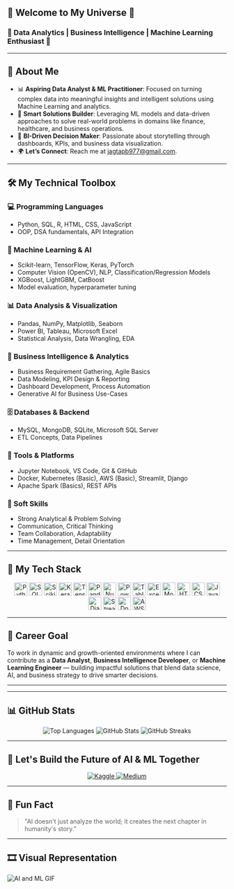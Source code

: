 ## 🤖 Welcome to My Universe 🌌

### 🌱 Data Analytics | Business Intelligence | Machine Learning Enthusiast 🚀

---

## 🌟 About Me

- 📊 **Aspiring Data Analyst & ML Practitioner**: Focused on turning complex data into meaningful insights and intelligent solutions using Machine Learning and analytics.
- 🤖 **Smart Solutions Builder**: Leveraging ML models and data-driven approaches to solve real-world problems in domains like finance, healthcare, and business operations.
- 💼 **BI-Driven Decision Maker**: Passionate about storytelling through dashboards, KPIs, and business data visualization.
- 🌍 **Let’s Connect**: Reach me at [jagtapb977@gmail.com](mailto:jagtapb977@gmail.com).

---

## 🛠️ My Technical Toolbox

### 💻 Programming Languages

- Python, SQL, R, HTML, CSS, JavaScript  
- OOP, DSA fundamentals, API Integration

### 🤖 Machine Learning & AI

- Scikit-learn, TensorFlow, Keras, PyTorch  
- Computer Vision (OpenCV), NLP, Classification/Regression Models  
- XGBoost, LightGBM, CatBoost  
- Model evaluation, hyperparameter tuning

### 📊 Data Analysis & Visualization

- Pandas, NumPy, Matplotlib, Seaborn  
- Power BI, Tableau, Microsoft Excel  
- Statistical Analysis, Data Wrangling, EDA

### 🧠 Business Intelligence & Analytics

- Business Requirement Gathering, Agile Basics  
- Data Modeling, KPI Design & Reporting  
- Dashboard Development, Process Automation  
- Generative AI for Business Use-Cases

### 🗄️ Databases & Backend

- MySQL, MongoDB, SQLite, Microsoft SQL Server  
- ETL Concepts, Data Pipelines

### 🧰 Tools & Platforms

- Jupyter Notebook, VS Code, Git & GitHub  
- Docker, Kubernetes (Basic), AWS (Basic), Streamlit, Django  
- Apache Spark (Basics), REST APIs

### 🤝 Soft Skills

- Strong Analytical & Problem Solving  
- Communication, Critical Thinking  
- Team Collaboration, Adaptability  
- Time Management, Detail Orientation

---

## 🚀 My Tech Stack

<p align="center">
  <img src="https://img.shields.io/badge/Python-3776AB?style=flat-square&logo=python&logoColor=white" alt="Python" height="30"/>
  <img src="https://img.shields.io/badge/SQL-4479A1?style=flat-square&logo=sql&logoColor=white" alt="SQL" height="30"/>
  <img src="https://img.shields.io/badge/Scikit_learn-F7931E?style=flat-square&logo=scikit-learn&logoColor=white" alt="Scikit-learn" height="30"/>
  <img src="https://img.shields.io/badge/Keras-D00000?style=flat-square&logo=keras&logoColor=white" alt="Keras" height="30"/>
  <img src="https://img.shields.io/badge/TensorFlow-FF6F00?style=flat-square&logo=tensorflow&logoColor=white" alt="TensorFlow" height="30"/>
  <img src="https://img.shields.io/badge/Pandas-150458?style=flat-square&logo=pandas&logoColor=white" alt="Pandas" height="30"/>
  <img src="https://img.shields.io/badge/Numpy-013243?style=flat-square&logo=numpy&logoColor=white" alt="NumPy" height="30"/>
  <img src="https://img.shields.io/badge/PowerBI-F2C811?style=flat-square&logo=powerbi&logoColor=white" alt="Power BI" height="30"/>
  <img src="https://img.shields.io/badge/Tableau-E97627?style=flat-square&logo=tableau&logoColor=white" alt="Tableau" height="30"/>
  <img src="https://img.shields.io/badge/Excel-217346?style=flat-square&logo=microsoft-excel&logoColor=white" alt="Excel" height="30"/>
  <img src="https://img.shields.io/badge/MongoDB-47A248?style=flat-square&logo=mongodb&logoColor=white" alt="MongoDB" height="30"/>
  <img src="https://img.shields.io/badge/HTML-E34F26?style=flat-square&logo=html5&logoColor=white" alt="HTML" height="30"/>
  <img src="https://img.shields.io/badge/CSS-1572B6?style=flat-square&logo=css3&logoColor=white" alt="CSS" height="30"/>
  <img src="https://img.shields.io/badge/JavaScript-F7DF1E?style=flat-square&logo=javascript&logoColor=white" alt="JavaScript" height="30"/>
  <img src="https://img.shields.io/badge/Django-092E20?style=flat-square&logo=django&logoColor=white" alt="Django" height="30"/>
  <img src="https://img.shields.io/badge/Streamlit-FF4B4B?style=flat-square&logo=streamlit&logoColor=white" alt="Streamlit" height="30"/>
  <img src="https://img.shields.io/badge/Docker-2496ED?style=flat-square&logo=docker&logoColor=white" alt="Docker" height="30"/>
  <img src="https://img.shields.io/badge/AWS-232F3E?style=flat-square&logo=amazon-aws&logoColor=white" alt="AWS" height="30"/>
</p>

---

## 🎯 Career Goal

To work in dynamic and growth-oriented environments where I can contribute as a **Data Analyst**, **Business Intelligence Developer**, or **Machine Learning Engineer** — building impactful solutions that blend data science, AI, and business strategy to drive smarter decisions.

---


---

## 📊 GitHub Stats

<p align="center">
  <img src="https://github-readme-stats.vercel.app/api/top-langs/?username=bhnjagtap&layout=compact&theme=chartreuse-dark" alt="Top Languages" />
  <img src="https://github-readme-stats.vercel.app/api?username=bhnjagtap&show_icons=true&theme=chartreuse-dark" alt="GitHub Stats" />
  <img src="https://github-readme-streak-stats.herokuapp.com/?user=bhnjagtap&theme=chartreuse-dark" alt="GitHub Streaks" />
</p>

---

## 🚀 Let's Build the Future of AI & ML Together

<p align="center">
  <a href="https://www.kaggle.com/bhargjagt" target="_blank">
    <img src="https://img.shields.io/badge/Kaggle-Bhargav%20Jagtap-%2320BEFF?style=for-the-badge&logo=kaggle" alt="Kaggle" />
  </a>
  <a href="https://medium.com/@bhnjagtap" target="_blank">
    <img src="https://img.shields.io/badge/Medium-Bhargav%20Jagtap-%2312100E?style=for-the-badge&logo=medium" alt="Medium" />
  </a>
</p>

---

## 💬 Fun Fact

> "AI doesn't just analyze the world; it creates the next chapter in humanity's story."

---

## 🎞️ Visual Representation

![AI and ML GIF](https://media.giphy.com/media/v1.Y2lkPTc5MGI3NjExOTdpZWJlcnhrYzZ1aG9sb29icWxuZDIwdzQzODI2OW9sMHB1d3F5aCZlcD12MV9naWZzX3NlYXJjaCZjdD1n/XAxylRMCdpbEWUAvr8/giphy.gif)
